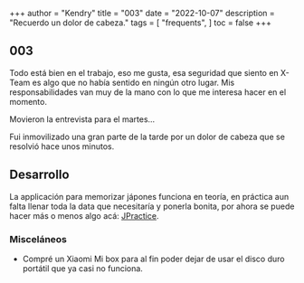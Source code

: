+++
author = "Kendry"
title = "003"
date = "2022-10-07"
description = "Recuerdo un dolor de cabeza."
tags = [
    "frequents",
]
toc = false
+++

## 003

Todo está bien en el trabajo, eso me gusta, esa seguridad que siento en X-Team es algo
que no había sentido en ningún otro lugar. Mis responsabilidades van muy de la mano
con lo que me interesa hacer en el momento.

Movieron la entrevista para el martes...

Fui inmovilizado una gran parte de la tarde por un dolor de cabeza que se resolvió hace
unos minutos.

## Desarrollo

La applicación para memorizar jápones funciona en teoría, en práctica aun falta llenar toda
la data que necesitaría y ponerla bonita, por ahora se puede hacer más o menos algo acá:
[JPractice](https://jp.kengru.do).

### Misceláneos

- Compré un Xiaomi Mi box para al fin poder dejar de usar el disco duro portátil que ya
  casi no funciona.
